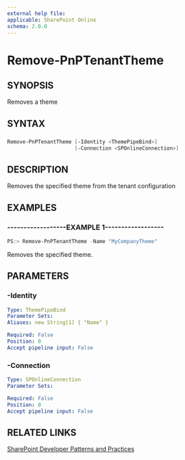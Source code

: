 ```yaml
---
external help file:
applicable: SharePoint Online
schema: 2.0.0
---
```

# Remove-PnPTenantTheme

## SYNOPSIS
Removes a theme

## SYNTAX 

### 
```powershell
Remove-PnPTenantTheme [-Identity <ThemePipeBind>]
                      [-Connection <SPOnlineConnection>]
```

## DESCRIPTION
Removes the specified theme from the tenant configuration

## EXAMPLES

### ------------------EXAMPLE 1------------------
```powershell
PS:> Remove-PnPTenantTheme -Name "MyCompanyTheme"
```

Removes the specified theme.

## PARAMETERS

### -Identity


```yaml
Type: ThemePipeBind
Parameter Sets: 
Aliases: new String[1] { "Name" }

Required: False
Position: 0
Accept pipeline input: False
```

### -Connection


```yaml
Type: SPOnlineConnection
Parameter Sets: 

Required: False
Position: 0
Accept pipeline input: False
```

## RELATED LINKS

[SharePoint Developer Patterns and Practices](http://aka.ms/sppnp)